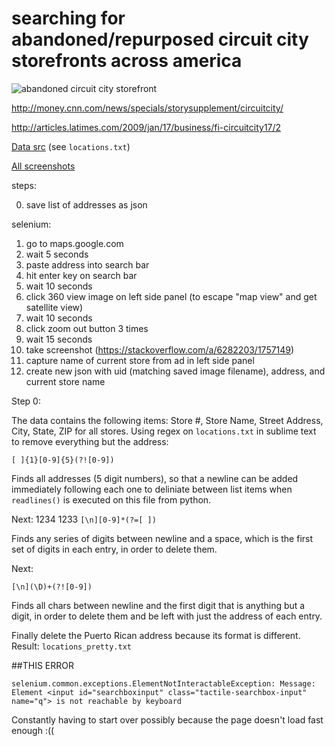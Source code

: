 searching for abandoned/repurposed circuit city storefronts across america
===

![abandoned circuit city storefront](https://media.boingboing.net/wp-content/uploads/2016/10/nicholas-eckhart.jpg)

http://money.cnn.com/news/specials/storysupplement/circuitcity/

http://articles.latimes.com/2009/jan/17/business/fi-circuitcity17/2

[Data src](https://www.slideshare.net/finance22/circuit-city-stores-store-closing-list-11609-updated-information-2909-1045am-et) (see `locations.txt`)

[All screenshots](http://p-am.cc/circuitcity)

steps:

0. save list of addresses as json

selenium: 
1. go to maps.google.com
2. wait 5 seconds
2. paste address into search bar
3. hit enter key on search bar
4. wait 10 seconds
5. click 360 view image on left side panel (to escape "map view" and get satellite view) 
6. wait 10 seconds
7. click zoom out button 3 times
8. wait 15 seconds
9. take screenshot (https://stackoverflow.com/a/6282203/1757149)
10. capture name of current store from ad in left side panel
11. create new json with uid (matching saved image filename), address, and current store name

Step 0:

The data contains the following items: Store #, Store Name, Street Address, City, State, ZIP for all stores. Using regex on `locations.txt` in sublime text to remove everything but the address:

`[ ]{1}[0-9]{5}(?![0-9])`

Finds all addresses (5 digit numbers), so that a newline can be added immediately following each one to deliniate between list items when `readlines()` is executed on this file from python.

Next:
1234
1233
`[\n][0-9]*(?=[ ])`

Finds any series of digits between newline and a space, which is the first set of digits in each entry, in order to delete them.

Next:

`[\n](\D)+(?![0-9])`

Finds all chars between newline and the first digit that is anything but a digit, in order to delete them and be left with just the address of each entry.

Finally delete the Puerto Rican address because its format is different. Result: `locations_pretty.txt`

##THIS ERROR

`selenium.common.exceptions.ElementNotInteractableException: Message: Element <input id="searchboxinput" class="tactile-searchbox-input" name="q"> is not reachable by keyboard`

Constantly having to start over possibly because the page doesn't load fast enough :((

